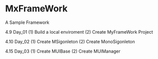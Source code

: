 # MxFrameWork
A Sample Framework

4.9 Day_01 
 (1) Build a local enviroment
 (2) Create MyFrameWork Project 
 
4.10 Day_02
 (1) Create MSigonleton
 (2) Create MonoSigonleton
 
 4.15 Day_03
 (1) Create MUIBase
 (2) Create MUIManager
 
